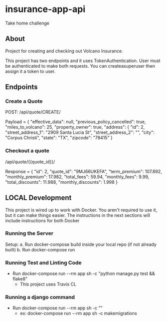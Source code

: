 # insurance-app-api
Take home challenge

## About
Project for creating and checking out Volcano Insurance.

This project has two endpoints and it uses TokenAuthentication. User must be authenticated to make both requests.
You can createasuperuser then assign it a token to user.

## Endpoints

### Create a Quote
POST: /api/quote/CREATE/

Payload = {
    "effective_data": null,
    "previous_policy_cancelled": true,
    "miles_to_volcano": 25,
    "property_owner": true,
    "address": {
        "id": 2,
        "street_address_1": "2909 Santa Lucia St",
        "street_address_2": "",
        "city": "Corpus Christi",
        "state": "TX",
        "zipcode": "78415"
    }

### Checkout a quote
/api/quote/{{quote_id}}/

Response = {
    "id": 2,
    "quote_id": "9MJ66UKEFA",
    "term_premium": 107.892,
    "monthly_premium": 17.982,
    "total_fees": 59.94,
    "monthly_fees": 9.99,
    "total_discounts": 11.988,
    "monthly_discounts": 1.998
}


## LOCAL Development
This project is wired up to work with Docker. You aren't required to use it, 
but it can make things easier. The instructions in the next sections will 
include instructions for both Docker

### Running the Server

Setup:
   a. Run docker-compose build inside your local repo (if not already built)
   b. Run docker-compose run

### Running Test and Linting Code
- Run docker-compose run --rm app sh -c "python manage.py test && flake8"
  - This project uses Travis CL 

### Running a django command
- Run docker-compose run --rm app sh -c "<command to run>" 
  - ex: docker-compose run --rm app sh -c makemigrations 
